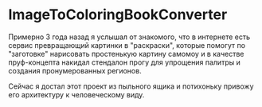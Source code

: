 # ImageToColoringBookConverter
Примерно 3 года назад я услышал от знакомого, что в интернете есть сервис превращающий картинки в "раскраски", которые помогут по "заготовке" нарисовать простенькую картину самомоу и в качестве пруф-концепта накидал стендалон прогу для упрощения палитры и создания пронумерованных регионов.

Сейчас я достал этот проект из пыльного ящика и потихоньку привожу его архитектуру к человеческому виду.
